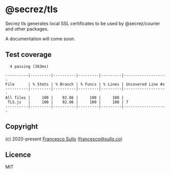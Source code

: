 # @secrez/tls

Secrez tls generates local SSL certificates to be used by @secrez/courier and other packages.

A documentation will come soon.

## Test coverage

```
  4 passing (363ms)

----------|---------|----------|---------|---------|-------------------
File      | % Stmts | % Branch | % Funcs | % Lines | Uncovered Line #s 
----------|---------|----------|---------|---------|-------------------
All files |     100 |    92.86 |     100 |     100 |                   
 TLS.js   |     100 |    92.86 |     100 |     100 | 7                 
----------|---------|----------|---------|---------|-------------------
```

## Copyright

(c) 2020-present [Francesco Sullo](https://francesco.sullo.co) (<francesco@sullo.co>)

## Licence

MIT
